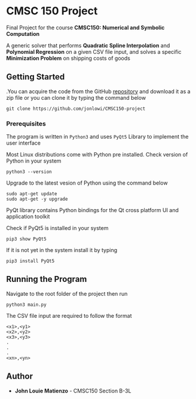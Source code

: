 # CMSC 150 Project

Final Project for the course **CMSC150: Numerical and Symbolic Computation**

A generic solver that performs **Quadratic Spline Interpolation** and
**Polynomial Regression** on a given CSV file input, and solves a specific
**Minimization Problem** on shipping costs of goods

## Getting Started

.You can acquire the code from the GitHub [repository](https://www.github.com/jonlowi/CMSC150-project)
and download it as a zip file or you can clone it by typing the command below
```
git clone https://github.com/jonlowi/CMSC150-project
```

### Prerequisites

The program is written in `Python3` and uses `PyQt5` Library to implement the
user interface

Most Linux distributions come with Python pre installed. Check version of Python in your system
```
python3 --version
```
Upgrade to the latest vesion of Python using the command below
```
sudo apt-get update
sudo apt-get -y upgrade
```

PyQt library contains Python bindings for the Qt cross platform UI and
application toolkit

Check if PyQt5 is installed in your system
```
pip3 show PyQt5
```
If it is not yet in the system install it by typing
```
pip3 install PyQt5
```

## Running the Program

Navigate to the root folder of the project then run
```
python3 main.py
```

The CSV file input are required to follow the format
```
<x1>,<y1>
<x2>,<y2>
<x3>,<y3>
.
.
.
<xn>,<yn>
```

## Author
* **John Louie Matienzo** - CMSC150 Section B-3L